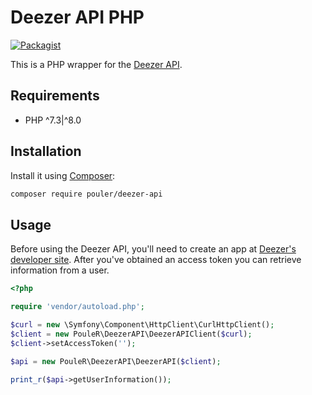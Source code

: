 # Deezer API PHP

[![Packagist](https://img.shields.io/packagist/v/pouler/deezer-api.svg)](https://packagist.org/packages/pouler/deezer-api)

This is a PHP wrapper for the [Deezer API](https://developers.deezer.com/api/).

## Requirements
* PHP ^7.3|^8.0

## Installation
Install it using [Composer](https://getcomposer.org/):

```sh
composer require pouler/deezer-api
```

## Usage
Before using the Deezer API, you'll need to create an app at [Deezer's developer site](https://developers.deezer.com/api/).
After you've obtained an access token you can retrieve information from a user.

```php
<?php

require 'vendor/autoload.php';

$curl = new \Symfony\Component\HttpClient\CurlHttpClient();
$client = new PouleR\DeezerAPI\DeezerAPIClient($curl);
$client->setAccessToken('');

$api = new PouleR\DeezerAPI\DeezerAPI($client);

print_r($api->getUserInformation());
```
